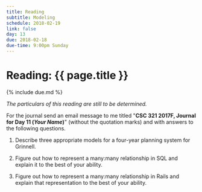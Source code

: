 ```yaml
---
title: Reading
subtitle: Modeling
schedule: 2018-02-19
link: false
day: 13
due: 2018-02-18
due-time: 9:00pm Sunday
---
```

# Reading: {{ page.title }}

{% include due.md %}

_The particulars of this reading are still to be determined._

For the journal send an email message to me titled "**CSC 321 2017F,
Journal for Day 11 (*Your Name*)**" (without the quotation marks) and
with answers to the following questions.

1. Describe three appropriate models for a four-year planning system for Grinnell.

2. Figure out how to represent a many:many relationship in SQL and explain it
to the best of your ability.

2. Figure out how to represent a many:many relationship in Rails and explain 
that representation to the best of your ability.
